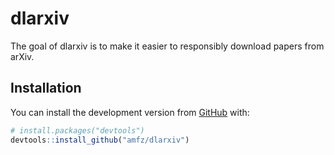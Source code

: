 
# dlarxiv

<!-- badges: start -->
<!-- badges: end -->

The goal of dlarxiv is to make it easier to responsibly download papers from arXiv.

## Installation


You can install the development version from
[GitHub](https://github.com/) with:

``` r
# install.packages("devtools")
devtools::install_github("amfz/dlarxiv")
```
